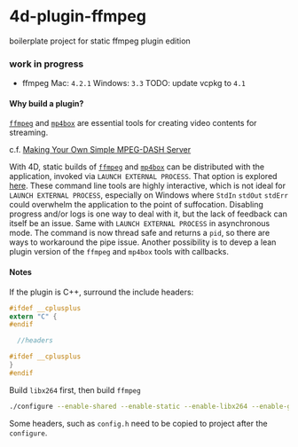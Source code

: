 # 4d-plugin-ffmpeg
boilerplate project for static ffmpeg plugin edition

### **work in progress** 

* ffmpeg Mac: ``4.2.1`` Windows: ``3.3`` TODO: update vcpkg to ``4.1`` 

#### Why build a plugin?

[``ffmpeg``](https://ffmpeg.zeranoe.com/builds/) and [``mp4box``](https://gpac.wp.imt.fr/2015/07/29/gpac-build-mp4box-only-all-platforms/) are essential tools for creating video contents for streaming.

c.f. [Making Your Own Simple MPEG-DASH Server](https://www.instructables.com/id/Making-Your-Own-Simple-DASH-MPEG-Server-Windows-10/)

With 4D, static builds of [``ffmpeg``](https://ffmpeg.zeranoe.com/builds/) and [``mp4box``](https://gpac.wp.imt.fr/2015/07/29/gpac-build-mp4box-only-all-platforms/) can be distributed with the application, invoked via ``LAUNCH EXTERNAL PROCESS``. That option is explored [here](https://github.com/miyako/4d-video-server-example). These command line tools are highly interactive, which is not ideal for ``LAUNCH EXTERNAL PROCESS``, especially on Windows where ``StdIn`` ``stdOut`` ``stdErr``  could overwhelm the application to the point of suffocation. Disabling progress and/or logs is one way to deal with it, but the lack of feedback can itself be an issue. Same with ``LAUNCH EXTERNAL PROCESS`` in asynchronous mode. The command is now thread safe and returns a ``pid``, so there are ways to workaround the pipe issue. Another possibility is to devep a lean plugin version of the ``ffmpeg`` and ``mp4box`` tools with callbacks.

#### Notes 

If the plugin is C++, surround the include headers:

```c
#ifdef __cplusplus
extern "C" {
#endif

  //headers

#ifdef __cplusplus
}
#endif
```

Build ``libx264`` first, then build ``ffmpeg``

```sh
./configure --enable-shared --enable-static --enable-libx264 --enable-gpl 
```

Some headers, such as ``config.h`` need to be copied to project after the ``configure``.

